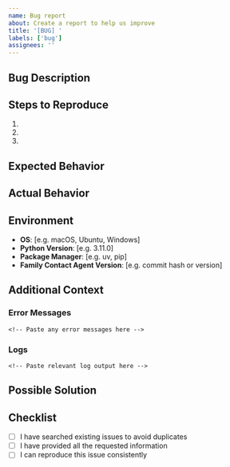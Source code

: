 ```yaml
---
name: Bug report
about: Create a report to help us improve
title: '[BUG] '
labels: ['bug']
assignees: ''
---
```


## Bug Description

<!-- A clear and concise description of what the bug is -->

## Steps to Reproduce

1.
2.
3.

## Expected Behavior

<!-- A clear and concise description of what you expected to happen -->

## Actual Behavior

<!-- A clear and concise description of what actually happened -->

## Environment

- **OS**: [e.g. macOS, Ubuntu, Windows]
- **Python Version**: [e.g. 3.11.0]
- **Package Manager**: [e.g. uv, pip]
- **Family Contact Agent Version**: [e.g. commit hash or version]

## Additional Context

<!-- Add any other context about the problem here, such as error messages, logs, or screenshots -->

### Error Messages
```
<!-- Paste any error messages here -->
```

### Logs
```
<!-- Paste relevant log output here -->
```

## Possible Solution

<!-- If you have suggestions on a fix for the bug, describe it here -->

## Checklist

- [ ] I have searched existing issues to avoid duplicates
- [ ] I have provided all the requested information
- [ ] I can reproduce this issue consistently
